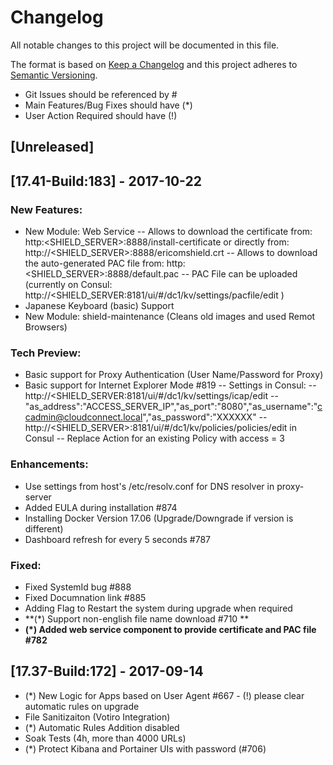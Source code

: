 # Changelog
All notable changes to this project will be documented in this file.

The format is based on [Keep a Changelog](http://keepachangelog.com/en/1.0.0/)
and this project adheres to [Semantic Versioning](http://semver.org/spec/v2.0.0.html).
- Git Issues should be referenced by #
- Main Features/Bug Fixes should have (*)
- User Action Required should have (!)

## [Unreleased]

## [17.41-Build:183] - 2017-10-22
### New Features:
- New Module: Web Service 
  -- Allows to download the certificate from: http:<SHIELD_SERVER>:8888/install-certificate or directly from: http://<SHIELD_SERVER>:8888/ericomshield.crt
  -- Allows to download the auto-generated PAC file from: http:<SHIELD_SERVER>:8888/default.pac
  -- PAC File can be uploaded (currently on Consul: http://<SHIELD_SERVER:8181/ui/#/dc1/kv/settings/pacfile/edit )
- Japanese Keyboard (basic) Support
- New Module: shield-maintenance (Cleans old images and used Remot Browsers)
### Tech Preview:
- Basic support for Proxy Authentication (User Name/Password for Proxy)
- Basic support for Internet Explorer Mode #819
  -- Settings in Consul:
  -- http://<SHIELD_SERVER:8181/ui/#/dc1/kv/settings/icap/edit
  -- "as_address":"ACCESS_SERVER_IP","as_port":"8080","as_username":"ccadmin@cloudconnect.local","as_password":"XXXXXX"
  -- http://<SHIELD_SERVER>:8181/ui/#/dc1/kv/policies/policies/edit in Consul
  -- Replace Action for an existing Policy with access = 3
### Enhancements:
- Use settings from host's /etc/resolv.conf for DNS resolver in proxy-server
- Added EULA during installation #874
- Installing Docker Version 17.06 (Upgrade/Downgrade if version is different)
- Dashboard refresh for every 5 seconds #787 

### Fixed:
- Fixed SystemId bug #888
- Fixed Documnation link #885
- Adding Flag to Restart the system during upgrade when required
- **(*) Support non-english file name download  #710 **
- **(*) Added web service component to provide certificate and PAC file #782**


## [17.37-Build:172] - 2017-09-14
- (*) New Logic for Apps based on User Agent #667 - (!) please clear automatic rules on upgrade 
- File Sanitizaiton (Votiro Integration)
- (*) Automatic Rules Addition disabled
- Soak Tests (4h, more than 4000 URLs)
- (*) Protect Kibana and Portainer UIs with password (#706)
